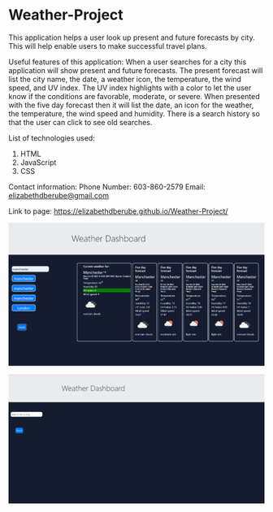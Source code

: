 # Weather-Project

This application helps a user look up present and future forecasts by city. This will help enable users to make successful travel plans.

Useful features of this application:
When a user searches for a city this application will show present and future forecasts.
The present forecast will list the city name, the date, a weather icon, the temperature, the wind speed, and UV index. 
The UV index highlights with a color to let the user know if the conditions are favorable, moderate, or severe. 
When presented with the five day forecast then it will list the date, an icon for the weather, the temperature, the wind speed and humidity. 
There is a search history so that the user can click to see old searches. 

List of technologies used:

1. HTML
2. JavaScript
3. CSS


Contact information:
Phone Number:
603-860-2579
Email:
elizabethdberube@gmail.com

Link to page:
https://elizabethdberube.github.io/Weather-Project/

![image](/assets/Screenshot.png)

![image](/assets/Screenshot2.png)
